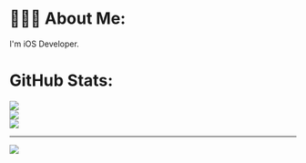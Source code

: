 # 👩🏻‍💻 About Me:
I'm iOS Developer. 

# GitHub Stats:
![](https://github-readme-stats.vercel.app/api?username=eduardapinheiro&theme=swift&hide_border=true&include_all_commits=true&count_private=false)<br/>
![](https://github-readme-streak-stats.herokuapp.com/?user=eduardapinheiro&theme=swift&hide_border=true)<br/>
![](https://github-readme-stats.vercel.app/api/top-langs/?username=eduardapinheiro&theme=swift&hide_border=true&include_all_commits=true&count_private=false&layout=compact)

---
[![](https://visitcount.itsvg.in/api?id=eduardapinheiro&icon=0&color=0)](https://visitcount.itsvg.in)
